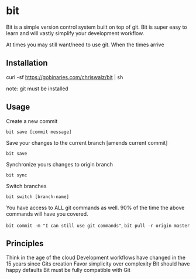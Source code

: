 # bit

Bit is a simple version control system built on top of git. Bit is super easy to learn and will vastly simplify your development workflow. 

At times you may still want/need to use git. When the times arrive 

## Installation


curl -sf https://gobinaries.com/chriswalz/bit | sh

note: git must be installed 

## Usage 

Create a new commit

`bit save [commit message]`

Save your changes to the current branch [amends current commit]

`bit save` 

Synchronize yours changes to origin branch 

`bit sync`

Switch branches

`bit switch [branch-name]`

You have access to ALL git commands as well. 90% of the time the above commands will have you covered. 

`bit commit -m "I can still use git commands"`, `bit pull -r origin master`


## Principles 

Think in the age of the cloud
Development workflows have changed in the 15 years since Gits creation 
Favor simplicity over complexity 
Bit should have happy defaults
Bit must be fully compatible with Git